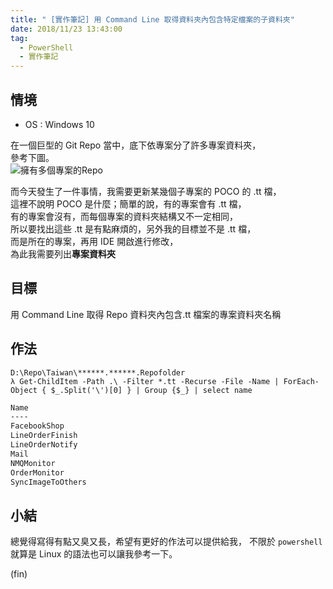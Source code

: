 ```yaml
---
title: " [實作筆記] 用 Command Line 取得資料夾內包含特定檔案的子資料夾"
date: 2018/11/23 13:43:00
tag:
  - PowerShell
  - 實作筆記
---
```


## 情境

- OS : Windows 10

在一個巨型的 Git Repo 當中，底下依專案分了許多專案資料夾，  
參考下圖。  
![擁有多個專案的Repo](https://i.imgur.com/IabNBFa.jpg)

而今天發生了一件事情，我需要更新某幾個子專案的 POCO 的 .tt 檔，  
這裡不說明 POCO 是什麼；簡單的說，有的專案會有 .tt 檔，  
有的專案會沒有，而每個專案的資料夾結構又不一定相同，  
所以要找出這些 .tt 是有點麻煩的，另外我的目標並不是 .tt 檔，  
而是所在的專案，再用 IDE 開啟進行修改，  
為此我需要列出**專案資料夾**

## 目標

用 Command Line 取得 Repo 資料夾內包含.tt 檔案的專案資料夾名稱

## 作法

```shell
D:\Repo\Taiwan\******.******.Repofolder
λ Get-ChildItem -Path .\ -Filter *.tt -Recurse -File -Name | ForEach-Object { $_.Split('\')[0] } | Group {$_} | select name
```

```sh
Name
----
FacebookShop
LineOrderFinish
LineOrderNotify
Mail
NMQMonitor
OrderMonitor
SyncImageToOthers
```

## 小結

總覺得寫得有點又臭又長，希望有更好的作法可以提供給我，
不限於 `powershell` 就算是 Linux 的語法也可以讓我參考一下。

(fin)
